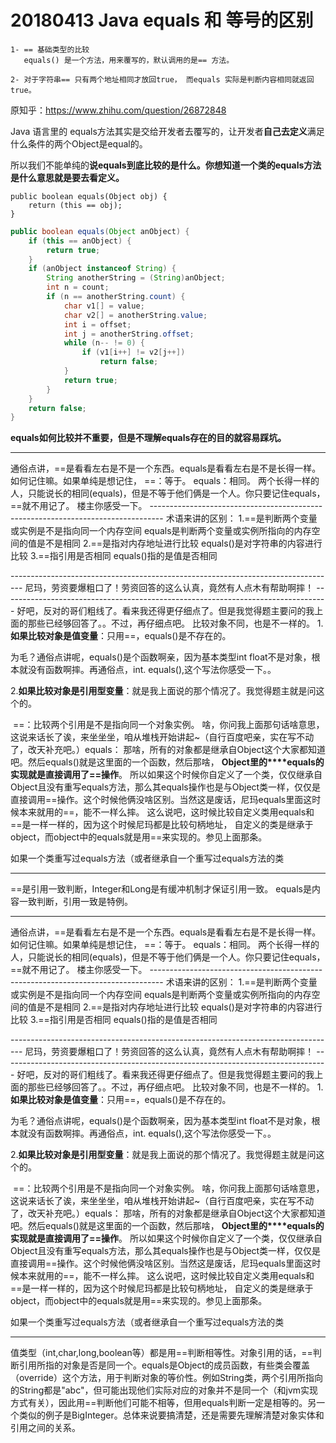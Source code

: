 # 20180413 Java equals 和 等号的区别



```
1- == 基础类型的比较
   equals() 是一个方法，用来覆写的，默认调用的是== 方法。
   
2- 对于字符串== 只有两个地址相同才放回true， 而equals 实际是判断内容相同就返回true。
```



原知乎：https://www.zhihu.com/question/26872848

Java 语言里的 equals方法其实是交给开发者去覆写的，让开发者**自己去定义**满足什么条件的两个Object是equal的。

所以我们不能单纯的**说equals到底比较的是什么。你想知道一个类的equals方法是什么意思就是要去看定义。**

```
public boolean equals(Object obj) {
    return (this == obj);
}
```

```java
public boolean equals(Object anObject) {
    if (this == anObject) {
        return true;
    }
    if (anObject instanceof String) {
        String anotherString = (String)anObject;
        int n = count;
        if (n == anotherString.count) {
            char v1[] = value;
            char v2[] = anotherString.value;
            int i = offset;
            int j = anotherString.offset;
            while (n-- != 0) {
                if (v1[i++] != v2[j++])
                    return false;
            }
            return true;
        }
    }
    return false;
}

```

**equals如何比较并不重要，但是不理解equals存在的目的就容易踩坑。**



-----------

通俗点讲，==是看看左右是不是一个东西。equals是看看左右是不是长得一样。
如何记住嘛。如果单纯是想记住，
==：等于。
equals：相同。
两个长得一样的人，只能说长的相同(equals)，但是不等于他们俩是一个人。你只要记住equals，==就不用记了。
楼主你感受一下。
\---------------------------------------------------------------------------------
术语来讲的区别：
1.==是判断两个变量或实例是不是指向同一个内存空间 
   equals是判断两个变量或实例所指向的内存空间的值是不是相同 
2.==是指对内存地址进行比较 
   equals()是对字符串的内容进行比较
3.==指引用是否相同 
   equals()指的是值是否相同

\---------------------------------------------------------------------------------
尼玛，劳资要爆粗口了！劳资回答的这么认真，竟然有人点木有帮助啊摔！
\---------------------------------------------------------------------------------
好吧，反对的哥们粗线了。看来我还得更仔细点了。但是我觉得题主要问的我上面的那些已经够回答了。。不过，再仔细点吧。
比较对象不同，也是不一样的。
1.**如果比较对象是值变量**：只用==，equals()是不存在的。

为毛？通俗点讲呢，equals()是个函数啊亲，因为基本类型int float不是对象，根本就没有函数啊摔。再通俗点，int. equals(),这个写法你感受一下。。

2.**如果比较对象是引用型变量**：就是我上面说的那个情况了。我觉得题主就是问这个的。

​     ==：比较两个引用是不是指向同一个对象实例。
啥，你问我上面那句话啥意思，这说来话长了诶，来坐坐坐，咱从堆栈开始讲起~（自行百度吧亲，实在写不动了，改天补充吧。）
​     equals：
​             那啥，所有的对象都是继承自Object这个大家都知道吧。然后equals()就是这里面的一个函数，然后那啥，
**Object里的****equals的实现就是直接调用了==操作**。
​             所以如果这个时候你自定义了一个类，仅仅继承自Object且没有重写equals方法，那么其equals操作也是与Object类一样，仅仅是直接调用==操作。
​             这个时候他俩没啥区别。当然这是废话，尼玛equals里面这时候本来就用的==，能不一样么摔。
这么说吧，这时候比较自定义类用equals和==是一样一样的，因为这个时候尼玛都是比较句柄地址， 自定义的类是继承于object，而object中的equals就是用==来实现的。参见上面那条。

如果一个类重写过equals方法（或者继承自一个重写过equals方法的类



-----------------------------------------



==是引用一致判断，Integer和Long是有缓冲机制才保证引用一致。
equals是内容一致判断，引用一致是特例。



------

通俗点讲，==是看看左右是不是一个东西。equals是看看左右是不是长得一样。
如何记住嘛。如果单纯是想记住，
==：等于。
equals：相同。
两个长得一样的人，只能说长的相同(equals)，但是不等于他们俩是一个人。你只要记住equals，==就不用记了。
楼主你感受一下。
\---------------------------------------------------------------------------------
术语来讲的区别：
1.==是判断两个变量或实例是不是指向同一个内存空间 
   equals是判断两个变量或实例所指向的内存空间的值是不是相同 
2.==是指对内存地址进行比较 
   equals()是对字符串的内容进行比较
3.==指引用是否相同 
   equals()指的是值是否相同

\---------------------------------------------------------------------------------
尼玛，劳资要爆粗口了！劳资回答的这么认真，竟然有人点木有帮助啊摔！
\---------------------------------------------------------------------------------
好吧，反对的哥们粗线了。看来我还得更仔细点了。但是我觉得题主要问的我上面的那些已经够回答了。。不过，再仔细点吧。
比较对象不同，也是不一样的。
1.**如果比较对象是值变量**：只用==，equals()是不存在的。

为毛？通俗点讲呢，equals()是个函数啊亲，因为基本类型int float不是对象，根本就没有函数啊摔。再通俗点，int. equals(),这个写法你感受一下。。

2.**如果比较对象是引用型变量**：就是我上面说的那个情况了。我觉得题主就是问这个的。

​     ==：比较两个引用是不是指向同一个对象实例。
啥，你问我上面那句话啥意思，这说来话长了诶，来坐坐坐，咱从堆栈开始讲起~（自行百度吧亲，实在写不动了，改天补充吧。）
​     equals：
​             那啥，所有的对象都是继承自Object这个大家都知道吧。然后equals()就是这里面的一个函数，然后那啥，
**Object里的****equals的实现就是直接调用了==操作**。
​             所以如果这个时候你自定义了一个类，仅仅继承自Object且没有重写equals方法，那么其equals操作也是与Object类一样，仅仅是直接调用==操作。
​             这个时候他俩没啥区别。当然这是废话，尼玛equals里面这时候本来就用的==，能不一样么摔。
这么说吧，这时候比较自定义类用equals和==是一样一样的，因为这个时候尼玛都是比较句柄地址， 自定义的类是继承于object，而object中的equals就是用==来实现的。参见上面那条。

如果一个类重写过equals方法（或者继承自一个重写过equals方法的类



----------------------------------

值类型（int,char,long,boolean等）都是用==判断相等性。对象引用的话，==判断引用所指的对象是否是同一个。equals是Object的成员函数，有些类会覆盖（override）这个方法，用于判断对象的等价性。例如String类，两个引用所指向的String都是"abc"，但可能出现他们实际对应的对象并不是同一个（和jvm实现方式有关），因此用==判断他们可能不相等，但用equals判断一定是相等的。另一个类似的例子是BigInteger。总体来说要搞清楚，还是需要先理解清楚对象实体和引用之间的关系。